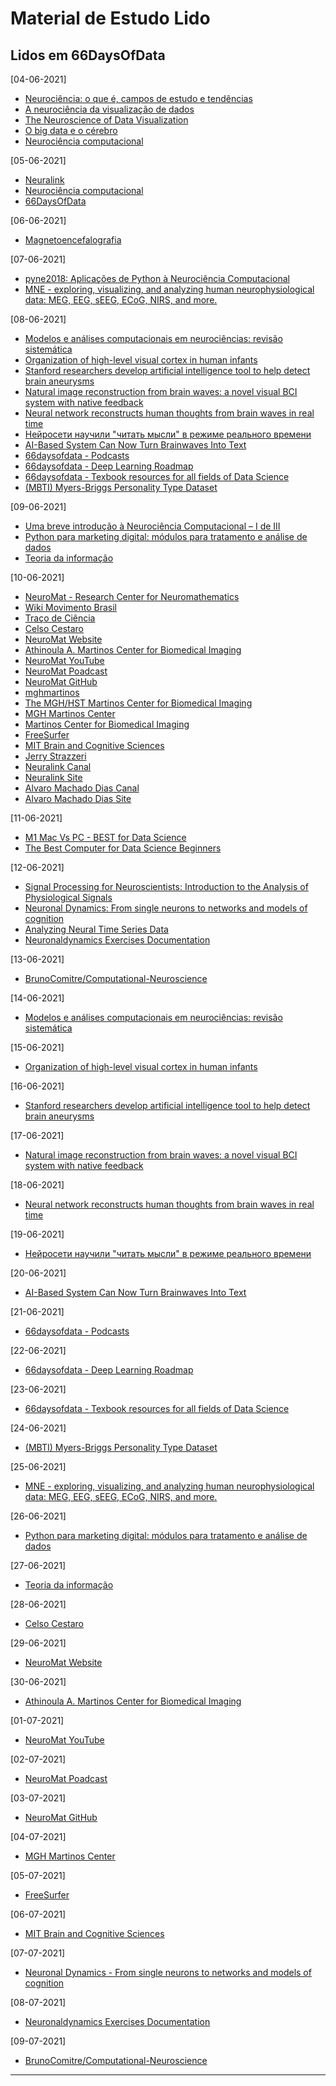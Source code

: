 # Material de Estudo Lido

## Lidos em 66DaysOfData

[04-06-2021]
- [Neurociência: o que é, campos de estudo e tendências](https://fia.com.br/blog/neurociencia/)
- [A neurociência da visualização de dados](https://medium.com/somos-tera/a-neurociencia-da-visualizacao-de-dados-dbb334c548a0)
- [The Neuroscience of Data Visualization](https://medium.com/learn-the-part/the-neuroscience-of-data-visualization-the-facts-ab3586843bc5)
- [O big data e o cérebro](https://veja.abril.com.br/blog/letra-de-medico/big-data-e-o-cerebro/)
- [Neurociência computacional](https://pt.wikipedia.org/wiki/Neuroci%C3%AAncia_computacional)

[05-06-2021]
- [Neuralink](https://neuralink.com/)
- [Neurociência computacional](https://pt.wikipedia.org/wiki/Neuroci%C3%AAncia_computacional)
- [66DaysOfData](https://github.com/66daysofdata)

[06-06-2021]
- [Magnetoencefalografia](https://pt.m.wikipedia.org/wiki/Magnetoencefalografia)

[07-06-2021]
- [pyne2018: Aplicações de Python à Neurociência Computacional](https://www.youtube.com/watch?v=aZWZkDHwn9A)
- [MNE - exploring, visualizing, and analyzing human neurophysiological data: MEG, EEG, sEEG, ECoG, NIRS, and more.](https://mne.tools/stable/index.html)

[08-06-2021]
- [Modelos e análises computacionais em neurociências: revisão sistemática](http://pepsic.bvsalud.org/scielo.php?script=sci_arttext&pid=S1808-42812010000200015)
- [Organization of high-level visual cortex in human infants](https://www.nature.com/articles/ncomms13995)
- [Stanford researchers develop artificial intelligence tool to help detect brain aneurysms](https://news.stanford.edu/2019/06/07/ai-tool-helps-radiologists-detect-brain-aneurysms/)
- [Natural image reconstruction from brain waves: a novel visual BCI system with native feedback](https://www.biorxiv.org/content/10.1101/787101v2)
- [Neural network reconstructs human thoughts from brain waves in real time
](https://techxplore.com/news/2019-10-neural-network-reconstructs-human-thoughts.html)
- [Нейросети научили "читать мысли" в режиме реального времени](https://www.youtube.com/watch?v=nf-P3b2AnZw)
- [AI-Based System Can Now Turn Brainwaves Into Text](https://analyticsindiamag.com/ai-based-system-can-now-turn-brainwaves-into-text/)
- [66daysofdata - Podcasts](https://github.com/66daysofdata/Podcasts)
- [66daysofdata - Deep Learning Roadmap](https://github.com/66daysofdata/Resources/tree/main/Deep%20Learning)
- [66daysofdata - Texbook resources for all fields of Data Science](https://github.com/66daysofdata/Resources/tree/main/Textbooks)
- [(MBTI) Myers-Briggs Personality Type Dataset](https://www.kaggle.com/datasnaek/mbti-type)

[09-06-2021]
- [Uma breve introdução à Neurociência Computacional – I de III](https://difusaoneuromat.wordpress.com/2019/06/17/uma-breve-introducao-a-neurociencia-computacional-i-de-iii/)
- [Python para marketing digital: módulos para tratamento e análise de dados](https://celsocestaro.com.br/python-para-data-science-na-pratica/python-para-marketing-digital-modulos-para-tratamento-e-analise-de-dados/)
- [Teoria da informação](https://pt.wikipedia.org/wiki/Teoria_da_informa%C3%A7%C3%A3o)

[10-06-2021]
- [NeuroMat - Research Center for Neuromathematics](https://www.facebook.com/neuromathematics/)
- [Wiki Movimento Brasil](https://www.facebook.com/wmnobrasil/)
- [Traço de Ciência](https://difusaoneuromat.wordpress.com/)
- [Celso Cestaro](https://celsocestaro.com.br/)
- [NeuroMat Website](https://neuromat.numec.prp.usp.br/)
- [Athinoula A. Martinos Center for Biomedical Imaging](https://www.martinos.org/)
- [NeuroMat YouTube](https://www.youtube.com/channel/UCVBqgpuXwc0UVAUEGh41q3Q)
- [NeuroMat Poadcast](https://podcast.numec.prp.usp.br/)
- [NeuroMat GitHub](https://github.com/neuromat/)
- [mghmartinos](https://www.instagram.com/mghmartinos/)
- [The MGH/HST Martinos Center for Biomedical Imaging](https://www.linkedin.com/company/mghmartinos/?challengeId=AQFrWqRoBPYeSAAAAXn12vxtyQhhEwZu4052BdlWMH9Zcowh6PS4zaWw94qpSypAMw0eV4EnSW81aV9Mycaf6uOvxQrTC6TOUA&submissionId=a4d9809e-b437-8716-62e1-0aeddd6a1d5a)
- [MGH Martinos Center](https://www.youtube.com/channel/UCCCZahcOPA9xrxMgMzLEyTA)
- [Martinos Center for Biomedical Imaging](https://www.facebook.com/MGHMartinos/)
- [FreeSurfer](https://www.facebook.com/FreeSurferMRI/?ref=py_c)
- [MIT Brain and Cognitive Sciences](https://www.facebook.com/MITBCS/)
- [Jerry Strazzeri](https://www.youtube.com/channel/UCxKAuN76I7bkAK0sRVOWcuQ)
- [Neuralink Canal](https://www.youtube.com/c/neuralink/videos)
- [Neuralink Site](https://neuralink.com/)
- [Alvaro Machado Dias Canal](https://www.youtube.com/channel/UC7sn1AQ4QJhFY0_yC3JNFkA/videos)
- [Alvaro Machado Dias Site](https://alvaromd.com.br/)

[11-06-2021]
- [M1 Mac Vs PC - BEST for Data Science](https://www.youtube.com/watch?v=YZkcEtWgMGw)
- [The Best Computer for Data Science Beginners](https://www.youtube.com/watch?v=QQLToUlgN7A)

[12-06-2021]
- [Signal Processing for Neuroscientists: Introduction to the Analysis of Physiological Signals](http://infinity.wecabrio.com/123708672-signal-processing-for-neuroscientists-an-introduct.pdf)
- [Neuronal Dynamics: From single neurons to networks and models of cognition](https://neuronaldynamics.epfl.ch/index.html)
- [Analyzing Neural Time Series Data](http://cognet.mit.edu/book/analyzing-neural-time-series-data)
- [Neuronaldynamics Exercises Documentation](https://neuronaldynamics-exercises.readthedocs.io/_/downloads/en/0.1.0/pdf/)

[13-06-2021]
- [BrunoComitre/Computational-Neuroscience](https://github.com/BrunoComitre/Computational-Neuroscience)

[14-06-2021]
- [Modelos e análises computacionais em neurociências: revisão sistemática](http://pepsic.bvsalud.org/scielo.php?script=sci_arttext&pid=S1808-42812010000200015)

[15-06-2021]
- [Organization of high-level visual cortex in human infants](https://www.nature.com/articles/ncomms13995)

[16-06-2021]
- [Stanford researchers develop artificial intelligence tool to help detect brain aneurysms](https://news.stanford.edu/2019/06/07/ai-tool-helps-radiologists-detect-brain-aneurysms/)

[17-06-2021]
- [Natural image reconstruction from brain waves: a novel visual BCI system with native feedback](https://www.biorxiv.org/content/10.1101/787101v2)

[18-06-2021]
- [Neural network reconstructs human thoughts from brain waves in real time](https://techxplore.com/news/2019-10-neural-network-reconstructs-human-thoughts.html)

[19-06-2021]
- [Нейросети научили "читать мысли" в режиме реального времени](https://www.youtube.com/watch?v=nf-P3b2AnZw)

[20-06-2021]
- [AI-Based System Can Now Turn Brainwaves Into Text](https://analyticsindiamag.com/ai-based-system-can-now-turn-brainwaves-into-text/)

[21-06-2021]
- [66daysofdata - Podcasts](https://github.com/66daysofdata/Podcasts)

[22-06-2021]
- [66daysofdata - Deep Learning Roadmap](https://github.com/66daysofdata/Resources/tree/main/Deep%20Learning)

[23-06-2021]
- [66daysofdata - Texbook resources for all fields of Data Science](https://github.com/66daysofdata/Resources/tree/main/Textbooks)

[24-06-2021]
- [(MBTI) Myers-Briggs Personality Type Dataset](https://www.kaggle.com/datasnaek/mbti-type)

[25-06-2021]
- [MNE - exploring, visualizing, and analyzing human neurophysiological data: MEG, EEG, sEEG, ECoG, NIRS, and more.](https://mne.tools/stable/index.html)

[26-06-2021]
- [Python para marketing digital: módulos para tratamento e análise de dados](https://celsocestaro.com.br/python-para-data-science-na-pratica/python-para-marketing-digital-modulos-para-tratamento-e-analise-de-dados/)

[27-06-2021]
- [Teoria da informação](https://pt.wikipedia.org/wiki/Teoria_da_informa%C3%A7%C3%A3o)

[28-06-2021]
- [Celso Cestaro](https://celsocestaro.com.br/)

[29-06-2021]
- [NeuroMat Website](https://neuromat.numec.prp.usp.br/)

[30-06-2021]
- [Athinoula A. Martinos Center for Biomedical Imaging](https://www.martinos.org/)

[01-07-2021]
- [NeuroMat YouTube](https://www.youtube.com/channel/UCVBqgpuXwc0UVAUEGh41q3Q)

[02-07-2021]
- [NeuroMat Poadcast](https://podcast.numec.prp.usp.br/)

[03-07-2021]
- [NeuroMat GitHub](https://github.com/neuromat/)

[04-07-2021]
- [MGH Martinos Center](https://www.youtube.com/channel/UCCCZahcOPA9xrxMgMzLEyTA)

[05-07-2021]
- [FreeSurfer](https://www.facebook.com/FreeSurferMRI/?ref=py_c)

[06-07-2021]
- [MIT Brain and Cognitive Sciences](https://www.facebook.com/MITBCS/)

[07-07-2021]
- [Neuronal Dynamics - From single neurons to networks and models of cognition](https://neuronaldynamics.epfl.ch/index.html)

[08-07-2021]
- [Neuronaldynamics Exercises Documentation](https://neuronaldynamics-exercises.readthedocs.io/_/downloads/en/0.1.0/pdf/)

[09-07-2021]
- [BrunoComitre/Computational-Neuroscience](https://github.com/BrunoComitre/Computational-Neuroscience)

***
